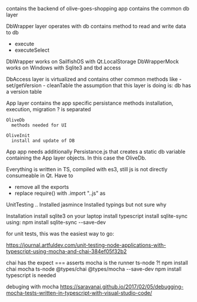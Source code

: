 contains the backend of olive-goes-shopping app
contains the common db layer 

DbWrapper layer
  operates with db
  contains method to read and write data to db
  - execute
  - executeSelect

  DbWrapper
    works on SailfishOS with Qt.LocalStorage
  DbWrapperMock
    works on Windows with Sqlite3 and tbd access

DbAccess layer
    is virtualized and contains other common methods like
    - set/getVersion
    - cleanTable
    the assumption that this layer is doing is: 
      db has a version table

App layer
    contains the app specific persistance methods
    installation, execution, migration ? is separated
    
    OliveDb
      methods needed for UI
    
    OliveInit
      install and update of DB

App
    app needs additionally Persistance.js that creates a static db variable containing the App layer objects. In this case the OliveDb.

Everything is written in TS, compiled with es3, still js is not directly consumeable in Qt.
Have to 
- remove all the exports
- replace require() with .import "..js" as

UnitTesting ..
Installed jasmince
Installed typings but not sure why


Installation
install sqlite3 on your laptop
install typescript
install sqlite-sync using: npm install sqlite-sync --save-dev

for unit tests, this was the easiest way to go:

https://journal.artfuldev.com/unit-testing-node-applications-with-typescript-using-mocha-and-chai-384ef05f32b2

chai has the expect === asserts
mocha is the runner
ts-node ?!
npm install chai mocha ts-node @types/chai @types/mocha --save-dev
npm install typescript is needed

debuging with mocha
https://saravanaj.github.io/2017/02/05/debugging-mocha-tests-written-in-typescript-with-visual-studio-code/
